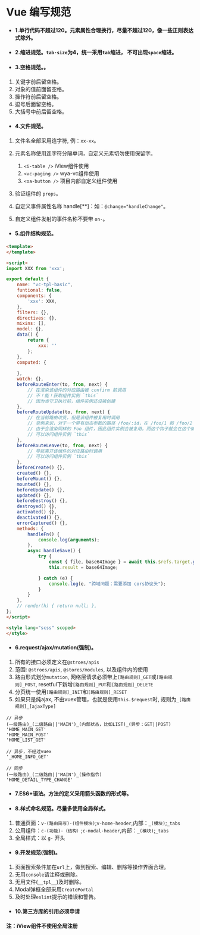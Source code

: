 # Vue 编写规范

- #### **1.单行代码不超过120**。元素属性合理换行，尽量不超过120，像一些正则表达式除外。

- #### **2.缩进规范**。`tab-size`为4，统一采用`tab`缩进， 不可出现`space`缩进。

- #### **3.空格规范。**。

1. 关键字前后留空格。
2. 对象的值前面留空格。
3. 操作符前后留空格。
4. 逗号后面留空格。
5. 大括号中前后留空格。

- #### **4.文件规范**。

1. 文件名全部采用连字符, 例：`xx-xx`。
2. 元素名称使用连字符分隔单词，自定义元素切勿使用保留字。

    1. `<i-table />` iView组件使用
    2. `<vc-paging />` wya-vc组件使用
    3. `<oa-button />` 项目内部自定义组件使用

3. 验证组件的 `props`。
4. 自定义事件属性名称 handle[**]：如：`@change="handleChange"`。
5. 自定义组件发射的事件名称不要带 `on-`。


- #### **5.组件结构规范**。
```html
<template>
</template>

<script>
import XXX from 'xxx';

export default {
	name: "vc-tpl-basic",
	funtional: false,
	components: {
		'xxx': XXX,
	},
	filters: {},
	directives: {},
	mixins: [],
	model: {},
	data() {
		return {
		    xxx: ''
		};
	},
	computed: {
		
	},
	watch: {},
	beforeRouteEnter(to, from, next) {
		// 在渲染该组件的对应路由被 confirm 前调用
		// 不！能！获取组件实例 `this`
		// 因为当守卫执行前，组件实例还没被创建
	},
	beforeRouteUpdate(to, from, next) {
		// 在当前路由改变，但是该组件被复用时调用
		// 举例来说，对于一个带有动态参数的路径 /foo/:id，在 /foo/1 和 /foo/2 之间跳转的时候，
		// 由于会渲染同样的 Foo 组件，因此组件实例会被复用。而这个钩子就会在这个情况下被调用。
		// 可以访问组件实例 `this`
	},
	beforeRouteLeave(to, from, next) {
		// 导航离开该组件的对应路由时调用
		// 可以访问组件实例 `this`
	},
	beforeCreate() {},
	created() {},
	beforeMount() {},
	mounted() {},
	beforeUpdate() {},
	updated() {},
	beforeDestroy() {},
	destroyed() {},
	activated() {},
	deactivated() {},
	errorCaptured() {},
	methods: {
		handleFn() {
			console.log(arguments);
		},
		async handleSave() {
			try {
				const { file, base64Image } = await this.$refs.target.getImage();
				this.result = base64Image;

			} catch (e) {
				console.log(e, "跨域问题：需要添加 cors协议头");
			}
		}
	},
	// render(h) { return null; },
};
</script>

<style lang="scss" scoped>
</style>

```
- #### **6.request/ajax/mutation(强制)**。

1. 所有的接口必须定义在`@stroes/apis`
2. 范围: `@stroes/apis`, `@stores/modules`, 以及组件内的使用
3. 路由形式划分`mutation`, 网络层请求必须带上`[路由规则]_GET`或`[路由规则]_POST`, resetful下新增`[路由规则]_PUT`和`[路由规则]_DELETE`
4. 分页统一使用`[路由规则]_INIT`和`[路由规则]_RESET`
5. 如果只是纯ajax, 不由vuex管理，也就是使用`this.$request`时, 规则为`_[路由规则]_[ajaxType]`

```
// 异步
(一级路由)_(二级路由||'MAIN')_(内部状态，比如LIST)_(异步：GET||POST)
'HOME_MAIN_GET'
'HOME_MAIN_POST'
'HOME_LIST_GET'

// 异步，不经过vuex
'_HOME_INFO_GET'

// 同步
(一级路由)_(二级路由||'MAIN')_(操作指令)
'HOME_DETAIL_TYPE_CHANGE'

```

- #### **7.ES6+语法**。方法的定义采用箭头函数的形式等。
- #### **8.样式命名规范**。尽量多使用全局样式。

1. 普通页面：`v-(路由简写)-(组件模块)`;`v-home-header`,内部：`_(模块)`;`_tabs`
2. 公用组件：`c-(功能)-（结构）`;`c-modal-header`,内部：`_(模块)`;`_tabs`
3. 全局样式：以 `g-` 开头

- #### **9.开发规范(强制)**。

1. 页面搜索条件加在`url`上，做到搜索、编辑、删除等操作界面合理。
2. 无用`console`请注释或删除。
3. 无用文件(`__tpl__`)及时删除。
4. Modal弹框全部采用`CreatePortal`
5. 及时处理`eslint`提示的错误和警告。

- #### **10.第三方库的引用必须申请**

**注：iView组件不使用全局注册**